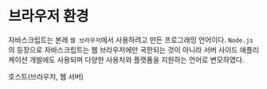 # 브라우저 환경

자바스크립트는 본래 `웹 브라우저`에서 사용하려고 만든 프로그래밍 언어이다. `Node.js`의 등장으로 자바스크립트는 웹 브라우저에만 국한되는 것이 아니라 서버 사이드 애플리케이션 개발에도 사용되며 다양한 사용처와 플랫폼을 지원하는 언어로 변모하였다.

호스트(브라우저, 웹 서버)
